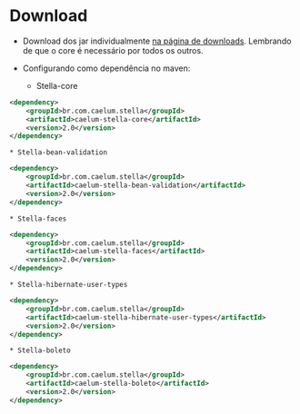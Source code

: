 # Download
  * Download dos jar individualmente [na página de downloads](https://github.com/caelum/caelum-stella/downloads). Lembrando de que o core é necessário por todos os outros.

  * Configurando como dependência no maven:
    * Stella-core
```xml
<dependency>
    <groupId>br.com.caelum.stella</groupId>
    <artifactId>caelum-stella-core</artifactId>
    <version>2.0</version>
</dependency>
```

    * Stella-bean-validation
```xml
<dependency>
    <groupId>br.com.caelum.stella</groupId>
    <artifactId>caelum-stella-bean-validation</artifactId>
    <version>2.0</version>
</dependency>
```

    * Stella-faces
```xml
<dependency>
    <groupId>br.com.caelum.stella</groupId>
    <artifactId>caelum-stella-faces</artifactId>
    <version>2.0</version>
</dependency>
```

    * Stella-hibernate-user-types
```xml
<dependency>
    <groupId>br.com.caelum.stella</groupId>
    <artifactId>caelum-stella-hibernate-user-types</artifactId>
    <version>2.0</version>
</dependency>
```

    * Stella-boleto
```xml
<dependency>
    <groupId>br.com.caelum.stella</groupId>
    <artifactId>caelum-stella-boleto</artifactId>
    <version>2.0</version>
</dependency>
```
